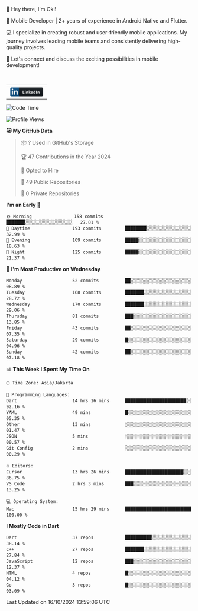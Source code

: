 <p>
 👋 Hey there, I'm Oki!

🚀 Mobile Developer | 2+ years of experience in Android Native and Flutter.

💻 I specialize in creating robust and user-friendly mobile applications. My journey involves leading mobile teams and consistently delivering high-quality projects.

🔗 Let's connect and discuss the exciting possibilities in mobile development!

<br>

<table style="border:none; border-collapse:collapse; cellspacing:0; cellpadding:0">
    <tr>
        <td>
           <a href="https://www.linkedin.com/in/oki-6ba305173/" target="_blank">
              <img src="https://github.com/inisialkey/inisialkey/blob/main/assets/linkedin.svg" alt="LinkedIn" style="vertical-align:top; margin:4px" height=24>
          </a>
        </td>
    </tr>
</table>

<!-- <br>

<!--START_SECTION:waka-->
![Code Time](http://img.shields.io/badge/Code%20Time-808%20hrs%2048%20mins-blue)

![Profile Views](http://img.shields.io/badge/Profile%20Views-0-blue)

**🐱 My GitHub Data** 

> 📦 ? Used in GitHub's Storage 
 > 
> 🏆 47 Contributions in the Year 2024
 > 
> 💼 Opted to Hire
 > 
> 📜 49 Public Repositories 
 > 
> 🔑 0 Private Repositories 
 > 
**I'm an Early 🐤** 

```text
🌞 Morning                158 commits         ███████░░░░░░░░░░░░░░░░░░   27.01 % 
🌆 Daytime                193 commits         ████████░░░░░░░░░░░░░░░░░   32.99 % 
🌃 Evening                109 commits         █████░░░░░░░░░░░░░░░░░░░░   18.63 % 
🌙 Night                  125 commits         █████░░░░░░░░░░░░░░░░░░░░   21.37 % 
```
📅 **I'm Most Productive on Wednesday** 

```text
Monday                   52 commits          ██░░░░░░░░░░░░░░░░░░░░░░░   08.89 % 
Tuesday                  168 commits         ███████░░░░░░░░░░░░░░░░░░   28.72 % 
Wednesday                170 commits         ███████░░░░░░░░░░░░░░░░░░   29.06 % 
Thursday                 81 commits          ███░░░░░░░░░░░░░░░░░░░░░░   13.85 % 
Friday                   43 commits          ██░░░░░░░░░░░░░░░░░░░░░░░   07.35 % 
Saturday                 29 commits          █░░░░░░░░░░░░░░░░░░░░░░░░   04.96 % 
Sunday                   42 commits          ██░░░░░░░░░░░░░░░░░░░░░░░   07.18 % 
```


📊 **This Week I Spent My Time On** 

```text
🕑︎ Time Zone: Asia/Jakarta

💬 Programming Languages: 
Dart                     14 hrs 16 mins      ███████████████████████░░   92.16 % 
YAML                     49 mins             █░░░░░░░░░░░░░░░░░░░░░░░░   05.35 % 
Other                    13 mins             ░░░░░░░░░░░░░░░░░░░░░░░░░   01.47 % 
JSON                     5 mins              ░░░░░░░░░░░░░░░░░░░░░░░░░   00.57 % 
Git Config               2 mins              ░░░░░░░░░░░░░░░░░░░░░░░░░   00.29 % 

🔥 Editors: 
Cursor                   13 hrs 26 mins      ██████████████████████░░░   86.75 % 
VS Code                  2 hrs 3 mins        ███░░░░░░░░░░░░░░░░░░░░░░   13.25 % 

💻 Operating System: 
Mac                      15 hrs 29 mins      █████████████████████████   100.00 % 
```

**I Mostly Code in Dart** 

```text
Dart                     37 repos            ██████████░░░░░░░░░░░░░░░   38.14 % 
C++                      27 repos            ███████░░░░░░░░░░░░░░░░░░   27.84 % 
JavaScript               12 repos            ███░░░░░░░░░░░░░░░░░░░░░░   12.37 % 
HTML                     4 repos             █░░░░░░░░░░░░░░░░░░░░░░░░   04.12 % 
Go                       3 repos             █░░░░░░░░░░░░░░░░░░░░░░░░   03.09 % 
```




 Last Updated on 16/10/2024 13:59:06 UTC
<!--END_SECTION:waka-->
